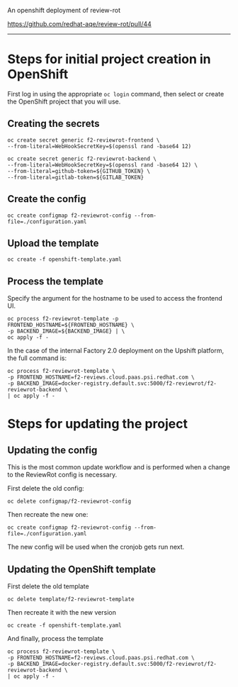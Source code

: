 An openshift deployment of review-rot

https://github.com/redhat-aqe/review-rot/pull/44

---

# Steps for initial project creation in OpenShift

First log in using the appropriate `oc login` command, then select or create
the OpenShift project that you will use.

## Creating the secrets

```
oc create secret generic f2-reviewrot-frontend \
--from-literal=WebHookSecretKey=$(openssl rand -base64 12)
```

```
oc create secret generic f2-reviewrot-backend \
--from-literal=WebHookSecretKey=$(openssl rand -base64 12) \
--from-literal=github-token=${GITHUB_TOKEN} \
--from-literal=gitlab-token=${GITLAB_TOKEN}
```

## Create the config

```
oc create configmap f2-reviewrot-config --from-file=./configuration.yaml
```

## Upload the template

```
oc create -f openshift-template.yaml
```

## Process the template

Specify the argument for the hostname to be used to access the frontend UI.

```
oc process f2-reviewrot-template -p FRONTEND_HOSTNAME=${FRONTEND_HOSTNAME} \
-p BACKEND_IMAGE=${BACKEND_IMAGE} | \
oc apply -f -
```

In the case of the internal Factory 2.0 deployment on the Upshift platform,
the full command is:

```
oc process f2-reviewrot-template \
-p FRONTEND_HOSTNAME=f2-reviews.cloud.paas.psi.redhat.com \
-p BACKEND_IMAGE=docker-registry.default.svc:5000/f2-reviewrot/f2-reviewrot-backend \
| oc apply -f -
```

# Steps for updating the project

## Updating the config

This is the most common update workflow and is performed when a change to
the ReviewRot config is necessary.

First delete the old config:

```
oc delete configmap/f2-reviewrot-config
```

Then recreate the new one:

```
oc create configmap f2-reviewrot-config --from-file=./configuration.yaml
```

The new config will be used when the cronjob gets run next.

## Updating the OpenShift template

First delete the old template

```
oc delete template/f2-reviewrot-template
```

Then recreate it with the new version

```
oc create -f openshift-template.yaml
```

And finally, process the template

```
oc process f2-reviewrot-template \
-p FRONTEND_HOSTNAME=f2-reviews.cloud.paas.psi.redhat.com \
-p BACKEND_IMAGE=docker-registry.default.svc:5000/f2-reviewrot/f2-reviewrot-backend \
| oc apply -f -
```
